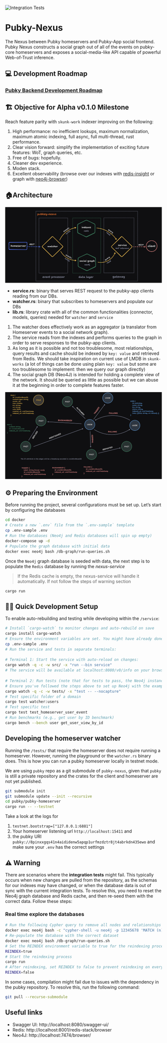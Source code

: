 ![Integration Tests](https://github.com/pubky/pubky-nexus/actions/workflows/test.yml/badge.svg?branch=main)

# Pubky-Nexus

The Nexus between Pubky homeservers and Pubky-App social frontend. Pubky Nexus constructs a social graph out of all of the events on pubky-core homeservers and exposes a social-media-like API capable of powerful Web-of-Trust inference.

## 💻 Development Roadmap

### [Pubky Backend Development Roadmap](https://github.com/pubky/pubky-app-backend/issues/1)

## 🏗️ Objective for Alpha v0.1.0 Milestone

Reach feature parity with `skunk-work` indexer improving on the following:

1. High performance: no inefficient lookups, maximum normalization, maximum atomic indexing, full async, full multi-thread, rust performance.
2. Clear vision forward: simplify the implementation of exciting future features: WoT, graph queries, etc.
3. Free of bugs: hopefully.
4. Cleaner dev experience.
5. Moden stack.
6. Excellent observability (browse over our indexes with [redis-insight](https://redis.io/insight/) or graph with [neo4j-browser](https://browser.neo4j.io/))

## 🏠Architecture

![pubky-nexus-arch](docs/images/pubky-nexus-arch.png)

- **service.rs**: binary that serves REST request to the pubky-app clients reading from our DBs.
- **watcher.rs**: binary that subscribes to homeservers and populate our DBs
- **lib.rs**: library crate with all of the common functionalities (connector, models, queries) needed for `watcher` and `service`

1. The watcher does effectively work as an aggregator (a translator from Homeserver events to a social network graph).
2. The service reads from the indexes and performs queries to the graph in order to serve responses to the pubky-app clients.
3. As long as it is possible and not too troublesome, most relationships, query results and cache should be indexed by `key: value` and retrieved from Redis. We should take inspiration on current use of LMDB in `skunk-works` (a lot of things can be done using plain `key: value` but some are too troublesome to implement: then we query our graph directly)
4. The social graph DB (Neo4J) is intended for holding a complete view of the network. It should be queried as little as possible but we can abuse it at the beginning in order to complete features faster.

![pubky-nexus-graph](docs/images/pubky-nexus-graph.png)

## ⚙️ Preparing the Environment

Before running the project, several configurations must be set up. Let’s start by configuring the databases

```bash
cd docker
# Create a new `.env` file from the `.env-sample` template
cp .env-sample .env
# Run the databases (Neo4j and Redis databases will spin up empty)
docker-compose up -d
# Populate the graph database with initial data
docker exec neo4j bash /db-graph/run-queries.sh
```

Once the `Neo4j` graph database is seeded with data, the next step is to populate the `Redis` database by running the _nexus-service_

> If the Redis cache is empty, the nexus-service will handle it automatically. If not follow the steps of warning section

```bash
cargo run
```

## 👨‍💻 Quick Development Setup

To enable auto-rebuilding and testing while developing within the `/service`:

```bash
# Install `cargo-watch` to monitor changes and auto-rebuild on save
cargo install cargo-watch
# Ensure the environment variables are set. You might have already done this in the previous step:
cp .env-sample .env
# Run the service and tests in separate terminals:

# Terminal 1: Start the service with auto-reload on changes:
cargo watch -q -c -w src/ -x "run --bin service"
# The service will be available at localhost:8080/v0/info on your browser

# Terminal 2: Run tests (note that for tests to pass, the Neo4j instance must have example data)
# Ensure you've followed the steps above to set up Neo4j with the example dataset
cargo watch -q -c -w tests/ -x "test -- --nocapture"
# Test specific folder of a domain
cargo test watcher:users
# Test specific test
cargo test test_homeserver_user_event
# Run benchmarks (e.g., get user by ID benchmark)
cargo bench --bench user get_user_view_by_id
```

## Developing the homeserver watcher

Running the `/tests/` that require the homeserver does not require running a homeserver. However, running the playground or the `watcher.rs` binary does. This is how you can run a pubky homeserver locally in testnet mode.

We are using `pubky` repo as a git submodule of `pubky-nexus`, given that `pubky` is still a private repository and the crates for the client and homeserver are not yet published.

```bash
git submodule init
git submodule update --init --recursive
cd pubky/pubky-homeserver
cargo run -- --testnet
```

Take a look at the logs for

1. `testnet.bootstrap=["127.0.0.1:6881"]`
2. Your homeserver listening url `http://localhost:15411` and
3. the pubky URI `pubky://8pinxxgqs41n4aididenw5apqp1urfmzdztr8jt4abrkdn435ewo` and make sure your `.env` has the correct settings

## ⚠️ Warning

There are scenarios where the **integration tests** might fail. This typically occurs when new changes are pulled from the repository, as the schemas for our indexes may have changed, or when the database data is out of sync with the current integration tests. To resolve this, you need to reset the Neo4j graph database and Redis cache, and then re-seed them with the correct data. Follow these steps:

### Real time explore the databases

```bash
# Run the following Cypher query to remove all nodes and relationships in the database
docker exec neo4j bash -c "cypher-shell -u neo4j -p 12345678 'MATCH (n) DETACH DELETE n;'"
# Re-populate the database with the correct dataset
docker exec neo4j bash /db-graph/run-queries.sh
# Set the REINDEX environment variable to true for the reindexing process
REINDEX=true
# Start the reindexing process
cargo run
# After reindexing, set REINDEX to false to prevent reindexing on every build
REINDEX=false
```

In some cases, compilation might fail due to issues with the dependency in the pubky repository. To resolve this, run the following command:

```bash
git pull --recurse-submodule
```

## Useful links

- Swagger UI: http://localhost:8080/swagger-ui/
- Redis: http://localhost:8001/redis-stack/browser
- Neo4J: http://localhost:7474/browser/
